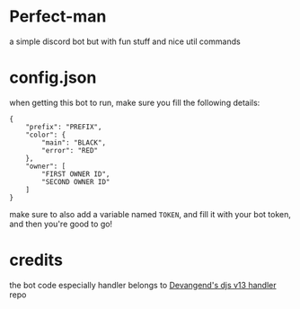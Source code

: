 # Perfect-man
a simple discord bot but with fun stuff and nice util commands

# config.json
when getting this bot to run, make sure you fill the following details:
```
{
    "prefix": "PREFIX",
    "color": {
        "main": "BLACK",
        "error": "RED"
    },
    "owner": [
        "FIRST OWNER ID",
        "SECOND OWNER ID"
    ]
}
```
make sure to also add a variable named `TOKEN`, and fill it with your bot token, and then you're good to go!

# credits
the bot code especially handler belongs to [Devangend's djs v13 handler](https://github.com/Devangend/Discord.js-v13-Handler) repo
